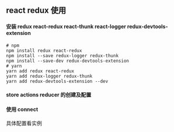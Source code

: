 <!--
 * @Author: codesides
 * @Descripttion:
 * @Date: 2020-03-29 19:55:44
 * @LastEditors: codesides
 * @LastEditTime: 2020-03-31 17:20:23
 * @FilePath: /react_redux/README.md
 -->

## react redux 使用

#### 安装 redux react-redux react-thunk react-logger redux-devtools-extension

```
# npm
npm install redux react-redux
npm install --save redux-logger redux-thunk
npm install --save-dev redux-devtools-extension
# yarn
yarn add redux react-redux
yarn add redux-logger redux-thunk
yarn add redux-devtools-extension --dev
```

#### store actions reducer 的创建及配置

#### 使用 connect

具体配置看实例
